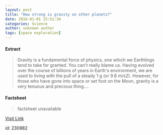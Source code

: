 ```yaml
---
layout: post
title: "How strong is gravity on other planets?"
date: 2016-01-01 15:51:34
categories: Science
author: unknown author
tags: [space exploration]
---
```



#### Extract
>Gravity is a fundamental force of physics, one which we Earthlings tend to take for granted. You can't really blame us. Having evolved over the course of billions of years in Earth's environment, we are used to living with the pull of a steady 1 g (or 9.8 m/s2). However, for those who have gone into space or set foot on the Moon, gravity is a very tenuous and precious thing....

#### Factsheet
>factsheet unavailable

[Visit Link](http://phys.org/news/2016-01-strong-gravity-planets.html)

id:  230882


